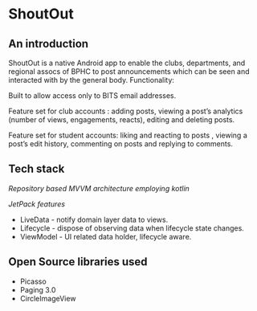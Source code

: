 # ShoutOut

## An introduction
ShoutOut is a native Android app to enable the clubs, departments, and regional assocs of BPHC to post announcements which can be seen and interacted with by the general body.
Functionality:

Built to allow access only to BITS email addresses.

Feature set for club accounts : adding posts, viewing a post’s analytics (number of views, engagements, reacts), editing and deleting posts.

Feature set for student accounts: liking and reacting to posts , viewing a post’s edit history, commenting on posts and replying to comments.

## Tech stack 

*Repository based MVVM architecture employing kotlin*

*JetPack features*
    
* LiveData - notify domain layer data to views.
* Lifecycle - dispose of observing data when lifecycle state changes.
* ViewModel - UI related data holder, lifecycle aware.

## Open Source libraries used
* Picasso 
* Paging 3.0  
* CircleImageView 
